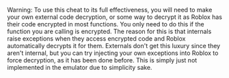Warning: To use this cheat to its full effectiveness, you will need to make your own external code decryption, or some way to decrypt it as Roblox has their code encrypted in most functions. You only need to do this if the function you are calling is encrypted. The reason for this is that internals raise exceptions when they access encrypted code and Roblox automatically decrypts it for them. Externals don't get this luxury since they aren't internal, but you can try injecting your own exceptions into Roblox to force decryption, as it has been done before. This is simply just not implemented in the emulator due to simplicity sake.
